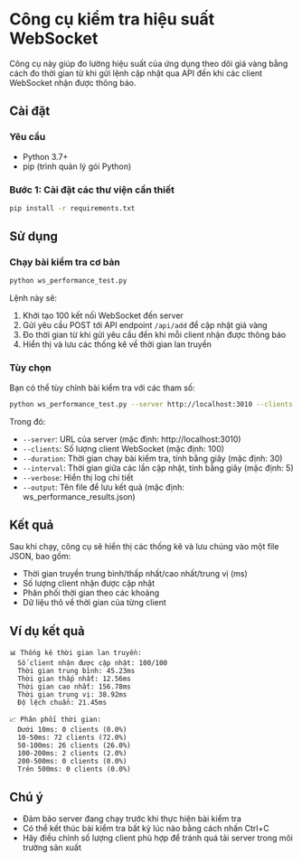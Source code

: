 # Công cụ kiểm tra hiệu suất WebSocket

Công cụ này giúp đo lường hiệu suất của ứng dụng theo dõi giá vàng bằng cách đo thời gian từ khi gửi lệnh cập nhật qua API đến khi các client WebSocket nhận được thông báo.

## Cài đặt

### Yêu cầu
- Python 3.7+
- pip (trình quản lý gói Python)

### Bước 1: Cài đặt các thư viện cần thiết

```bash
pip install -r requirements.txt
```

## Sử dụng

### Chạy bài kiểm tra cơ bản

```bash
python ws_performance_test.py
```

Lệnh này sẽ:
1. Khởi tạo 100 kết nối WebSocket đến server
2. Gửi yêu cầu POST tới API endpoint `/api/add` để cập nhật giá vàng
3. Đo thời gian từ khi gửi yêu cầu đến khi mỗi client nhận được thông báo
4. Hiển thị và lưu các thống kê về thời gian lan truyền

### Tùy chọn

Bạn có thể tùy chỉnh bài kiểm tra với các tham số:

```bash
python ws_performance_test.py --server http://localhost:3010 --clients 100 --duration 30 --interval 5 --verbose --output results.json
```

Trong đó:
- `--server`: URL của server (mặc định: http://localhost:3010)
- `--clients`: Số lượng client WebSocket (mặc định: 100)
- `--duration`: Thời gian chạy bài kiểm tra, tính bằng giây (mặc định: 30)
- `--interval`: Thời gian giữa các lần cập nhật, tính bằng giây (mặc định: 5)
- `--verbose`: Hiển thị log chi tiết
- `--output`: Tên file để lưu kết quả (mặc định: ws_performance_results.json)

## Kết quả

Sau khi chạy, công cụ sẽ hiển thị các thống kê và lưu chúng vào một file JSON, bao gồm:

- Thời gian truyền trung bình/thấp nhất/cao nhất/trung vị (ms)
- Số lượng client nhận được cập nhật
- Phân phối thời gian theo các khoảng
- Dữ liệu thô về thời gian của từng client

## Ví dụ kết quả

```
📊 Thống kê thời gian lan truyền:
  Số client nhận được cập nhật: 100/100
  Thời gian trung bình: 45.23ms
  Thời gian thấp nhất: 12.56ms
  Thời gian cao nhất: 156.78ms
  Thời gian trung vị: 38.92ms
  Độ lệch chuẩn: 21.45ms

📈 Phân phối thời gian:
  Dưới 10ms: 0 clients (0.0%)
  10-50ms: 72 clients (72.0%)
  50-100ms: 26 clients (26.0%)
  100-200ms: 2 clients (2.0%)
  200-500ms: 0 clients (0.0%)
  Trên 500ms: 0 clients (0.0%)
```

## Chú ý

- Đảm bảo server đang chạy trước khi thực hiện bài kiểm tra
- Có thể kết thúc bài kiểm tra bất kỳ lúc nào bằng cách nhấn Ctrl+C
- Hãy điều chỉnh số lượng client phù hợp để tránh quá tải server trong môi trường sản xuất 